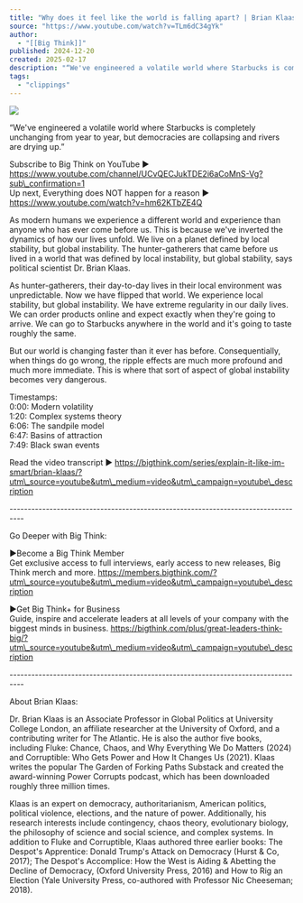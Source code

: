 ```yaml
---
title: "Why does it feel like the world is falling apart? | Brian Klaas"
source: "https://www.youtube.com/watch?v=TLm6dC34gYk"
author:
  - "[[Big Think]]"
published: 2024-12-20
created: 2025-02-17
description: "“We've engineered a volatile world where Starbucks is completely unchanging from year to year, but democracies are collapsing and rivers are drying up.”Subscribe to Big Think on YouTube ► https://ww"
tags:
  - "clippings"
---
```

![](https://www.youtube.com/watch?v=TLm6dC34gYk)  

“We've engineered a volatile world where Starbucks is completely unchanging from year to year, but democracies are collapsing and rivers are drying up.”  
  
Subscribe to Big Think on YouTube ► https://www.youtube.com/channel/UCvQECJukTDE2i6aCoMnS-Vg?sub\_confirmation=1  
Up next, Everything does NOT happen for a reason ► https://www.youtube.com/watch?v=hm62KTbZE4Q  
  
As modern humans we experience a different world and experience than anyone who has ever come before us. This is because we've inverted the dynamics of how our lives unfold. We live on a planet defined by local stability, but global instability. The hunter-gatherers that came before us lived in a world that was defined by local instability, but global stability, says political scientist Dr. Brian Klaas.  
  
As hunter-gatherers, their day-to-day lives in their local environment was unpredictable. Now we have flipped that world. We experience local stability, but global instability. We have extreme regularity in our daily lives. We can order products online and expect exactly when they're going to arrive. We can go to Starbucks anywhere in the world and it's going to taste roughly the same.  
  
But our world is changing faster than it ever has before. Consequentially, when things do go wrong, the ripple effects are much more profound and much more immediate. This is where that sort of aspect of global instability becomes very dangerous.  
  
Timestamps:  
0:00: Modern volatility  
1:20: Complex systems theory  
6:06: The sandpile model  
6:47: Basins of attraction  
7:49: Black swan events  
  
Read the video transcript ► https://bigthink.com/series/explain-it-like-im-smart/brian-klaas/?utm\_source=youtube&utm\_medium=video&utm\_campaign=youtube\_description  
  
\----------------------------------------------------------------------------------  
  
Go Deeper with Big Think:  
  
►Become a Big Think Member  
Get exclusive access to full interviews, early access to new releases, Big Think merch and more. https://members.bigthink.com/?utm\_source=youtube&utm\_medium=video&utm\_campaign=youtube\_description  
  
►Get Big Think+ for Business  
Guide, inspire and accelerate leaders at all levels of your company with the biggest minds in business. https://bigthink.com/plus/great-leaders-think-big/?utm\_source=youtube&utm\_medium=video&utm\_campaign=youtube\_description  
  
\----------------------------------------------------------------------------------  
  
About Brian Klaas:  
  
Dr. Brian Klaas is an Associate Professor in Global Politics at University College London, an affiliate researcher at the University of Oxford, and a contributing writer for The Atlantic. He is also the author five books, including Fluke: Chance, Chaos, and Why Everything We Do Matters (2024) and Corruptible: Who Gets Power and How It Changes Us (2021). Klaas writes the popular The Garden of Forking Paths Substack and created the award-winning Power Corrupts podcast, which has been downloaded roughly three million times.  
  
Klaas is an expert on democracy, authoritarianism, American politics, political violence, elections, and the nature of power. Additionally, his research interests include contingency, chaos theory, evolutionary biology, the philosophy of science and social science, and complex systems. In addition to Fluke and Corruptible, Klaas authored three earlier books: The Despot's Apprentice: Donald Trump's Attack on Democracy (Hurst & Co, 2017); The Despot's Accomplice: How the West is Aiding & Abetting the Decline of Democracy, (Oxford University Press, 2016) and How to Rig an Election (Yale University Press, co-authored with Professor Nic Cheeseman; 2018).